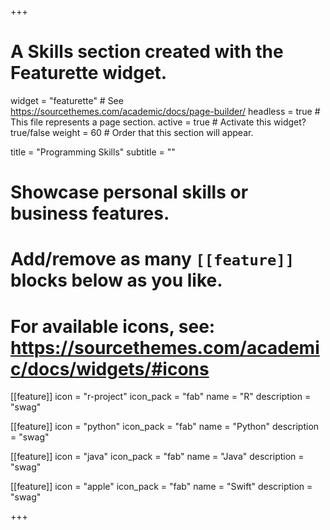 +++
# A Skills section created with the Featurette widget.
widget = "featurette"  # See https://sourcethemes.com/academic/docs/page-builder/
headless = true  # This file represents a page section.
active = true  # Activate this widget? true/false
weight = 60  # Order that this section will appear.

title = "Programming Skills"
subtitle = ""

# Showcase personal skills or business features.
# 
# Add/remove as many `[[feature]]` blocks below as you like.
# 
# For available icons, see: https://sourcethemes.com/academic/docs/widgets/#icons

[[feature]]
  icon = "r-project"
  icon_pack = "fab"
  name = "R"
  description = "swag"
  
[[feature]]
  icon = "python"
  icon_pack = "fab"
  name = "Python"
  description = "swag"  
  
[[feature]]
  icon = "java"
  icon_pack = "fab"
  name = "Java"
  description = "swag"
  
[[feature]]
  icon = "apple"
  icon_pack = "fab"
  name = "Swift"
  description = "swag"

+++
